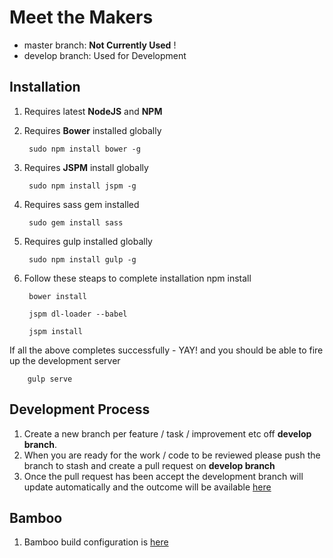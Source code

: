 Meet the Makers
===========

- master branch: **Not Currently Used** ! 
- develop branch: Used for Development


Installation
---

1. Requires latest **NodeJS** and **NPM**
2. Requires **Bower** installed globally

		sudo npm install bower -g
3. Requires **JSPM** install globally

		sudo npm install jspm -g 
4. Requires sass gem installed

		sudo gem install sass
5. Requires gulp installed globally

		sudo npm install gulp -g
6. Follow these steaps to complete installation
		npm install
		
		bower install
		
		jspm dl-loader --babel
		
		jspm install

If all the above completes successfully - YAY! and you should be able to fire up the development server
		
		gulp serve  	

Development Process
---
1. Create a new branch per feature / task / improvement etc off **develop branch**.
2. When you are ready for the work / code to be reviewed please push the branch to stash and create a pull request on **develop branch**
3. Once the pull request has been accept the development branch will update automatically and the outcome will be available [here](http://labs.theguardian.com/meet-the-makers/development/build/)


Bamboo 
---
1. Bamboo build configuration is [here](http://bamboo.labs.theguardian.com:8085/browse/MM)







